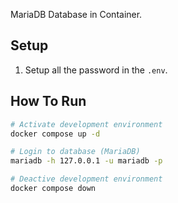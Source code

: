 MariaDB Database in Container.

## Setup
1. Setup all the password in the `.env`.

## How To Run
```sh
# Activate development environment
docker compose up -d

# Login to database (MariaDB)
mariadb -h 127.0.0.1 -u mariadb -p

# Deactive development environment
docker compose down
```
